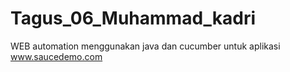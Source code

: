 # Tagus_06_Muhammad_kadri
WEB automation menggunakan java dan cucumber untuk aplikasi www.saucedemo.com
